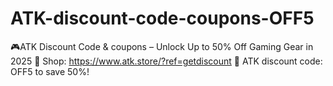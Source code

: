 # ATK-discount-code-coupons-OFF5
🎮ATK Discount Code &amp; coupons – Unlock Up to 50% Off Gaming Gear in 2025 🛒 Shop: https://www.atk.store/?ref=getdiscount 💸 ATK discount code: OFF5 to save 50%!
